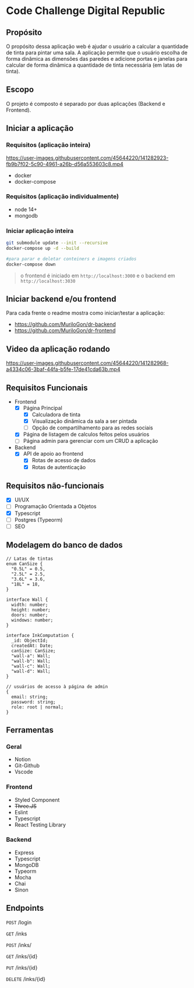 # Code Challenge Digital Republic

## Propósito

O propósito dessa aplicação web é ajudar o usuário a calcular a quantidade de tinta para pintar uma sala. A aplicação permite que o usuário escolha de forma dinâmica as dimensões das paredes e adicione portas e janelas para calcular de forma dinâmica a quantidade de tinta necessária (em latas de tinta).

## Escopo

O projeto é composto é separado por duas aplicações (Backend e Frontend).

## Iniciar a aplicação

### Requisitos (aplicação inteira)


https://user-images.githubusercontent.com/45644220/141282923-fb9b7f02-5c90-4961-a26b-d56a553603c8.mp4


- docker
- docker-compose

### Requisitos (aplicação individualmente)

- node 14+
- mongodb

### Iniciar aplicação inteira

```bash
git submodule update --init --recursive
docker-compose up -d --build

#para parar e deletar conteiners e imagens criados
docker-compose down
```

> o frontend é iniciado em `http://localhost:3000` e o backend em `http://localhost:3030`

## Iniciar backend e/ou frontend

Para cada frente o readme mostra como iniciar/testar a aplicação:

- https://github.com/MuriloGon/dr-backend
- https://github.com/MuriloGon/dr-frontend

## Video da aplicação rodando

https://user-images.githubusercontent.com/45644220/141282968-a4334c06-3baf-44fa-b5fe-17de41cda63b.mp4

## Requisitos Funcionais

- Frontend
  - [x] Página Principal
    - [x] Calculadora de tinta
    - [x] Visualização dinâmica da sala a ser pintada
    - [ ] Opção de compartilhamento para as redes sociais
  - [x] Página de listagem de calculos feitos pelos usuários
  - [ ] Página admin para gerenciar com um CRUD a aplicação
- Backend
  - [x] API de apoio ao frontend
    - [x] Rotas de acesso de dados
    - [x] Rotas de autenticação

## Requisitos não-funcionais

- [x] UI/UX
- [ ] Programação Orientada a Objetos
- [x] Typescript
- [ ] Postgres (Typeorm)
- [ ] SEO

## Modelagem do banco de dados

```tsx
// Latas de tintas
enum CanSize {
  "0.5L" = 0.5,
  "2.5L" = 2.5,
  "3.6L" = 3.6,
  "18L" = 18,
}

interface Wall {
  width: number;
  height: number;
  doors: number;
  windows: number;
}

interface InkComputation {
  _id: ObjectId;
  createdAt: Date;
  canSize: CanSize;
  "wall-a": Wall;
  "wall-b": Wall;
  "wall-c": Wall;
  "wall-d": Wall;
}
```

```tsx
// usuários de acesso à página de admin
{
  email: string;
  password: string;
  role: root | normal;
}
```

## Ferramentas

### Geral

- Notion
- Git-Github
- Vscode

### Frontend

- Styled Component
- ~~Three.JS~~
- Eslint
- Typescript
- React Testing Library

### Backend

- Express
- Typescript
- MongoDB
- Typeorm
- Mocha
- Chai
- Sinon

## Endpoints

`POST` /login

`GET` /inks

`POST` /inks/

`GET` /inks/{id}

`PUT` /inks/{id}

`DELETE` /inks/{id}
